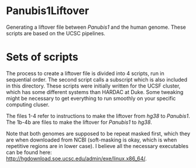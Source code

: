 # Panubis1Liftover
Generating a liftover file between _Panubis1_ and the human genome. These scripts are based on the UCSC pipelines.

# Sets of scripts
The process to create a liftover file is divided into 4 scripts, run in sequential order. The second script calls a subscript which is also included in this directory. These scripts were initially written for the UCSF cluster, which has some different systems than HARDAC at Duke. Some tweaking might be necessary to get everything to run smoothly on your specific computing cluser.

The files 1-4 refer to instructions to make the liftover from _hg38_ to _Panubis1_. The 1b-4b are files to make the liftover for _Panubis1_ to _hg38_. 
 
Note that both genomes are supposed to be repeat masked first, which they are when downloaded from NCBI (soft-masking is okay, which is when repetitive regions are in lower case). I believe all the necessary executables can be found here: http://hgdownload.soe.ucsc.edu/admin/exe/linux.x86_64/.
 

